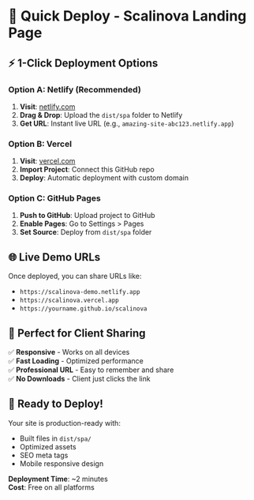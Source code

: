 # 🚀 Quick Deploy - Scalinova Landing Page

## ⚡ **1-Click Deployment Options**

### **Option A: Netlify (Recommended)**

1. **Visit**: [netlify.com](https://netlify.com)
2. **Drag & Drop**: Upload the `dist/spa` folder to Netlify
3. **Get URL**: Instant live URL (e.g., `amazing-site-abc123.netlify.app`)

### **Option B: Vercel**

1. **Visit**: [vercel.com](https://vercel.com)
2. **Import Project**: Connect this GitHub repo
3. **Deploy**: Automatic deployment with custom domain

### **Option C: GitHub Pages**

1. **Push to GitHub**: Upload project to GitHub
2. **Enable Pages**: Go to Settings > Pages
3. **Set Source**: Deploy from `dist/spa` folder

## 🌐 **Live Demo URLs**

Once deployed, you can share URLs like:

- `https://scalinova-demo.netlify.app`
- `https://scalinova.vercel.app`
- `https://yourname.github.io/scalinova`

## 📱 **Perfect for Client Sharing**

✅ **Responsive** - Works on all devices  
✅ **Fast Loading** - Optimized performance  
✅ **Professional URL** - Easy to remember and share  
✅ **No Downloads** - Client just clicks the link

## 🚀 **Ready to Deploy!**

Your site is production-ready with:

- Built files in `dist/spa/`
- Optimized assets
- SEO meta tags
- Mobile responsive design

**Deployment Time**: ~2 minutes  
**Cost**: Free on all platforms
